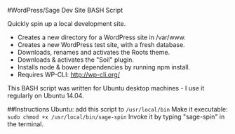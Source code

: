 #WordPress/Sage Dev Site BASH Script

Quickly spin up a local development site.

* Creates a new directory for a WordPress site in /var/www.
* Creates a new WordPress test site, with a fresh database.
* Downloads, renames and activates the Roots theme.
* Downloads & activates the "Soil" plugin.
* Installs node & bower dependencies by running npm install.
* Requires WP-CLI: http://wp-cli.org/

This BASH script was written for Ubuntu desktop machines - I use it regularly on Ubuntu 14.04.

##Instructions
Ubuntu: add this script to `/usr/local/bin`
Make it executable: `sudo chmod +x /usr/local/bin/sage-spin`
Invoke it by typing "sage-spin" in the terminal.
